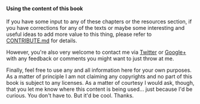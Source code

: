 #### Using the content of this book

If you have some input to any of these chapters or the resources section,
if you have corrections for any of the texts or maybe some interesting and useful ideas to add more value to this thing,
please refer to [CONTRIBUTE.md](../CONTRIBUTE.md) for details.

However, you're also very welcome to contact me via [Twitter](http://twitter.com/pat_metzdorf)
or [Google+](http://plus.google.com/+PatrickMetzdorf) with any feedback or comments you might want to just throw at me.

Finally, feel free to use any and all information here for your own purposes.
As a matter of principle I am not claiming any copyrights and no part of this book is subject to any licenses.
As a matter of courtesy I would ask, though, that you let me know where this content is being used... just because I'd be curious.
You don't have to. But it'd be cool.
Thanks.
